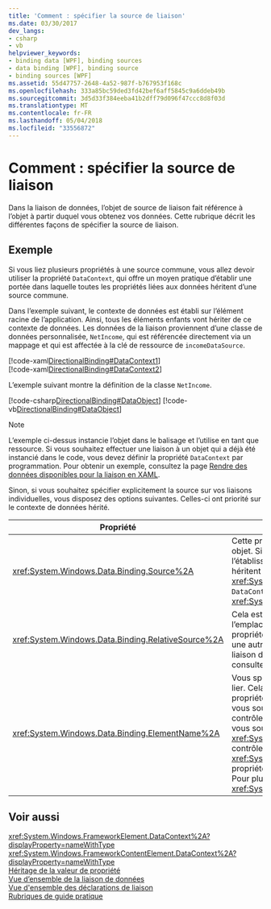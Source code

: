 ```yaml
---
title: 'Comment : spécifier la source de liaison'
ms.date: 03/30/2017
dev_langs:
- csharp
- vb
helpviewer_keywords:
- binding data [WPF], binding sources
- data binding [WPF], binding source
- binding sources [WPF]
ms.assetid: 55d47757-2648-4a52-987f-b767953f168c
ms.openlocfilehash: 333a85bc59ded3fd42bef6aff5845c9a6ddeb49b
ms.sourcegitcommit: 3d5d33f384eeba41b2dff79d096f47ccc8d8f03d
ms.translationtype: MT
ms.contentlocale: fr-FR
ms.lasthandoff: 05/04/2018
ms.locfileid: "33556872"
---
```

# <a name="how-to-specify-the-binding-source"></a>Comment : spécifier la source de liaison
Dans la liaison de données, l’objet de source de liaison fait référence à l’objet à partir duquel vous obtenez vos données. Cette rubrique décrit les différentes façons de spécifier la source de liaison.  
  
## <a name="example"></a>Exemple  
 Si vous liez plusieurs propriétés à une source commune, vous allez devoir utiliser la propriété `DataContext`, qui offre un moyen pratique d’établir une portée dans laquelle toutes les propriétés liées aux données héritent d’une source commune.  
  
 Dans l’exemple suivant, le contexte de données est établi sur l’élément racine de l’application. Ainsi, tous les éléments enfants vont hériter de ce contexte de données. Les données de la liaison proviennent d’une classe de données personnalisée, `NetIncome`, qui est référencée directement via un mappage et qui est affectée à la clé de ressource de `incomeDataSource`.  
  
 [!code-xaml[DirectionalBinding#DataContext1](../../../../samples/snippets/csharp/VS_Snippets_Wpf/DirectionalBinding/CSharp/Page1.xaml#datacontext1)]  
[!code-xaml[DirectionalBinding#DataContext2](../../../../samples/snippets/csharp/VS_Snippets_Wpf/DirectionalBinding/CSharp/Page1.xaml#datacontext2)]  
  
 L’exemple suivant montre la définition de la classe `NetIncome`.  
  
 [!code-csharp[DirectionalBinding#DataObject](../../../../samples/snippets/csharp/VS_Snippets_Wpf/DirectionalBinding/CSharp/billsdata.cs#dataobject)]
 [!code-vb[DirectionalBinding#DataObject](../../../../samples/snippets/visualbasic/VS_Snippets_Wpf/DirectionalBinding/VisualBasic/NetIncome.vb#dataobject)]  
  
> [!NOTE]
>  L’exemple ci-dessus instancie l’objet dans le balisage et l’utilise en tant que ressource. Si vous souhaitez effectuer une liaison à un objet qui a déjà été instancié dans le code, vous devez définir la propriété `DataContext` par programmation. Pour obtenir un exemple, consultez la page [Rendre des données disponibles pour la liaison en XAML](../../../../docs/framework/wpf/data/how-to-make-data-available-for-binding-in-xaml.md).  
  
 Sinon, si vous souhaitez spécifier explicitement la source sur vos liaisons individuelles, vous disposez des options suivantes. Celles-ci ont priorité sur le contexte de données hérité.  
  
|Propriété|Description|  
|--------------|-----------------|  
|<xref:System.Windows.Data.Binding.Source%2A>|Cette propriété vous permet de définir la source à une instance d’un objet. Si vous n’avez pas besoin de la fonctionnalité de l’établissement d’une étendue dans laquelle plusieurs propriétés héritent du même contexte de données, vous pouvez utiliser la <xref:System.Windows.Data.Binding.Source%2A> propriété au lieu du `DataContext` propriété. Pour plus d'informations, consultez <xref:System.Windows.Data.Binding.Source%2A>.|  
|<xref:System.Windows.Data.Binding.RelativeSource%2A>|Cela est utile lorsque vous souhaitez spécifier la source par rapport à l’emplacement de votre cible de liaison. Vous pouvez utiliser cette propriété lorsque vous souhaitez lier une propriété de votre élément à une autre propriété du même élément ou si vous définissez une liaison dans un style ou un modèle. Pour plus d'informations, consultez <xref:System.Windows.Data.Binding.RelativeSource%2A>.|  
|<xref:System.Windows.Data.Binding.ElementName%2A>|Vous spécifiez une chaîne qui représente l’élément que vous voulez lier. Cela est utile lorsque vous souhaitez effectuer une liaison à la propriété d’un autre élément sur votre application. Par exemple, si vous souhaitez utiliser un <xref:System.Windows.Controls.Slider> pour contrôler la hauteur d’un autre contrôle dans votre application, ou si vous souhaitez lier le <xref:System.Windows.Controls.ContentControl.Content%2A> de votre contrôle à la <xref:System.Windows.Controls.Primitives.Selector.SelectedValue%2A> propriété de votre <xref:System.Windows.Controls.ListBox> contrôle. Pour plus d'informations, consultez <xref:System.Windows.Data.Binding.ElementName%2A>.|  
  
## <a name="see-also"></a>Voir aussi  
 <xref:System.Windows.FrameworkElement.DataContext%2A?displayProperty=nameWithType>  
 <xref:System.Windows.FrameworkContentElement.DataContext%2A?displayProperty=nameWithType>  
 [Héritage de la valeur de propriété](../../../../docs/framework/wpf/advanced/property-value-inheritance.md)  
 [Vue d’ensemble de la liaison de données](../../../../docs/framework/wpf/data/data-binding-overview.md)  
 [Vue d'ensemble des déclarations de liaison](../../../../docs/framework/wpf/data/binding-declarations-overview.md)  
 [Rubriques de guide pratique](../../../../docs/framework/wpf/data/data-binding-how-to-topics.md)

